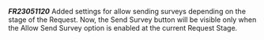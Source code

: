 ***FR23051120***
Added settings for allow sending surveys depending on the stage of the Request.
Now, the Send Survey button will be visible only when the Allow Send Survey
option is enabled at the current Request Stage.
